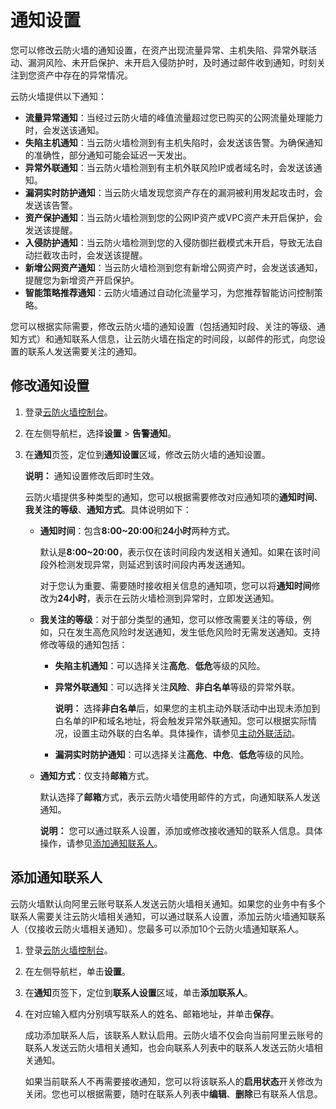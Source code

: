 # 通知设置

您可以修改云防火墙的通知设置，在资产出现流量异常、主机失陷、异常外联活动、漏洞风险、未开启保护、未开启入侵防护时，及时通过邮件收到通知，时刻关注到您资产中存在的异常情况。

云防火墙提供以下通知：

-   **流量异常通知**：当经过云防火墙的峰值流量超过您已购买的公网流量处理能力时，会发送该通知。
-   **失陷主机通知**：当云防火墙检测到有主机失陷时，会发送该告警。为确保通知的准确性，部分通知可能会延迟一天发出。
-   **异常外联通知**：当云防火墙检测到有主机外联风险IP或者域名时，会发送该通知。
-   **漏洞实时防护通知**：当云防火墙发现您资产存在的漏洞被利用发起攻击时，会发送该告警。
-   **资产保护通知**：当云防火墙检测到您的公网IP资产或VPC资产未开启保护，会发送该提醒。
-   **入侵防护通知**：当云防火墙检测到您的入侵防御拦截模式未开启，导致无法自动拦截攻击时，会发送该提醒。
-   **新增公网资产通知**：当云防火墙检测到您有新增公网资产时，会发送该通知，提醒您为新增资产开启保护。
-   **智能策略推荐通知**：云防火墙通过自动化流量学习，为您推荐智能访问控制策略。

您可以根据实际需要，修改云防火墙的通知设置（包括通知时段、关注的等级、通知方式）和通知联系人信息，让云防火墙在指定的时间段，以邮件的形式，向您设置的联系人发送需要关注的通知。

## 修改通知设置

1.  登录[云防火墙控制台](https://yundun.console.aliyun.com/?p=cfwnext)。

2.  在左侧导航栏，选择**设置** \> **告警通知**。

3.  在**通知**页签，定位到**通知设置**区域，修改云防火墙的通知设置。

    **说明：** 通知设置修改后即时生效。

    云防火墙提供多种类型的通知，您可以根据需要修改对应通知项的**通知时间**、**我关注的等级**、**通知方式**。具体说明如下：

    -   **通知时间**：包含**8:00~20:00**和**24小时**两种方式。

        默认是**8:00~20:00**，表示仅在该时间段内发送相关通知。如果在该时间段外检测发现异常，则延迟到该时间段内再发送通知。

        对于您认为重要、需要随时接收相关信息的通知项，您可以将**通知时间**修改为**24小时**，表示在云防火墙检测到异常时，立即发送通知。

    -   **我关注的等级**：对于部分类型的通知，您可以修改需要关注的等级，例如，只在发生高危风险时发送通知，发生低危风险时无需发送通知。支持修改等级的通知包括：
        -   **失陷主机通知**：可以选择关注**高危**、**低危**等级的风险。
        -   **异常外联通知**：可以选择关注**风险**、**非白名单**等级的异常外联。

            **说明：** 选择**非白名单**后，如果您的主机主动外联活动中出现未添加到白名单的IP和域名地址，将会触发异常外联通知。您可以根据实际情况，设置主动外联的白名单。具体操作，请参见[主动外联活动](/intl.zh-CN/网络流量分析/主动外联活动.md)。

        -   **漏洞实时防护通知**：可以选择关注**高危**、**中危**、**低危**等级的风险。
    -   **通知方式**：仅支持**邮箱**方式。

        默认选择了**邮箱**方式，表示云防火墙使用邮件的方式，向通知联系人发送通知。

        **说明：** 您可以通过联系人设置，添加或修改接收通知的联系人信息。具体操作，请参见[添加通知联系人](#section_apm_stl_unk)。


## 添加通知联系人

云防火墙默认向阿里云账号联系人发送云防火墙相关通知。如果您的业务中有多个联系人需要关注云防火墙相关通知，可以通过联系人设置，添加云防火墙通知联系人（仅接收云防火墙相关通知）。您最多可以添加10个云防火墙通知联系人。

1.  登录[云防火墙控制台](https://yundun.console.aliyun.com/?p=cfwnext)。

2.  在左侧导航栏，单击**设置**。

3.  在**通知**页签下，定位到**联系人设置**区域，单击**添加联系人**。

4.  在对应输入框内分别填写联系人的姓名、邮箱地址，并单击**保存**。

    成功添加联系人后，该联系人默认启用。云防火墙不仅会向当前阿里云账号的联系人发送云防火墙相关通知，也会向联系人列表中的联系人发送云防火墙相关通知。

    如果当前联系人不再需要接收通知，您可以将该联系人的**启用状态**开关修改为关闭。您也可以根据需要，随时在联系人列表中**编辑**、**删除**已有联系人信息。


